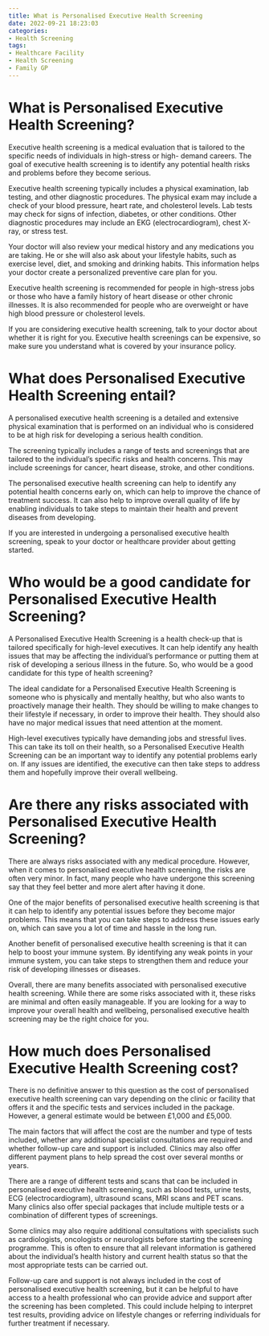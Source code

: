 ```yaml
---
title: What is Personalised Executive Health Screening 
date: 2022-09-21 18:23:03
categories:
- Health Screening
tags:
- Healthcare Facility
- Health Screening
- Family GP
---
```



#  What is Personalised Executive Health Screening? 

Executive health screening is a medical evaluation that is tailored to the specific needs of individuals in high-stress or high- demand careers. The goal of executive health screening is to identify any potential health risks and problems before they become serious.

Executive health screening typically includes a physical examination, lab testing, and other diagnostic procedures. The physical exam may include a check of your blood pressure, heart rate, and cholesterol levels. Lab tests may check for signs of infection, diabetes, or other conditions. Other diagnostic procedures may include an EKG (electrocardiogram), chest X-ray, or stress test. 

Your doctor will also review your medical history and any medications you are taking. He or she will also ask about your lifestyle habits, such as exercise level, diet, and smoking and drinking habits. This information helps your doctor create a personalized preventive care plan for you. 

Executive health screening is recommended for people in high-stress jobs or those who have a family history of heart disease or other chronic illnesses. It is also recommended for people who are overweight or have high blood pressure or cholesterol levels. 

If you are considering executive health screening, talk to your doctor about whether it is right for you. Executive health screenings can be expensive, so make sure you understand what is covered by your insurance policy.

#  What does Personalised Executive Health Screening entail? 

A personalised executive health screening is a detailed and extensive physical examination that is performed on an individual who is considered to be at high risk for developing a serious health condition. 

The screening typically includes a range of tests and screenings that are tailored to the individual’s specific risks and health concerns. This may include screenings for cancer, heart disease, stroke, and other conditions. 

The personalised executive health screening can help to identify any potential health concerns early on, which can help to improve the chance of treatment success. It can also help to improve overall quality of life by enabling individuals to take steps to maintain their health and prevent diseases from developing. 

If you are interested in undergoing a personalised executive health screening, speak to your doctor or healthcare provider about getting started.

#  Who would be a good candidate for Personalised Executive Health Screening? 

A Personalised Executive Health Screening is a health check-up that is tailored specifically for high-level executives. It can help identify any health issues that may be affecting the individual’s performance or putting them at risk of developing a serious illness in the future. So, who would be a good candidate for this type of health screening?

The ideal candidate for a Personalised Executive Health Screening is someone who is physically and mentally healthy, but who also wants to proactively manage their health. They should be willing to make changes to their lifestyle if necessary, in order to improve their health. They should also have no major medical issues that need attention at the moment.

High-level executives typically have demanding jobs and stressful lives. This can take its toll on their health, so a Personalised Executive Health Screening can be an important way to identify any potential problems early on. If any issues are identified, the executive can then take steps to address them and hopefully improve their overall wellbeing.

#  Are there any risks associated with Personalised Executive Health Screening? 

There are always risks associated with any medical procedure. However, when it comes to personalised executive health screening, the risks are often very minor. In fact, many people who have undergone this screening say that they feel better and more alert after having it done.

One of the major benefits of personalised executive health screening is that it can help to identify any potential issues before they become major problems. This means that you can take steps to address these issues early on, which can save you a lot of time and hassle in the long run.

Another benefit of personalised executive health screening is that it can help to boost your immune system. By identifying any weak points in your immune system, you can take steps to strengthen them and reduce your risk of developing illnesses or diseases.

Overall, there are many benefits associated with personalised executive health screening. While there are some risks associated with it, these risks are minimal and often easily manageable. If you are looking for a way to improve your overall health and wellbeing, personalised executive health screening may be the right choice for you.

#  How much does Personalised Executive Health Screening cost?

There is no definitive answer to this question as the cost of personalised executive health screening can vary depending on the clinic or facility that offers it and the specific tests and services included in the package. However, a general estimate would be between £1,000 and £5,000.

The main factors that will affect the cost are the number and type of tests included, whether any additional specialist consultations are required and whether follow-up care and support is included. Clinics may also offer different payment plans to help spread the cost over several months or years.

There are a range of different tests and scans that can be included in personalised executive health screening, such as blood tests, urine tests, ECG (electrocardiogram), ultrasound scans, MRI scans and PET scans. Many clinics also offer special packages that include multiple tests or a combination of different types of screenings.

Some clinics may also require additional consultations with specialists such as cardiologists, oncologists or neurologists before starting the screening programme. This is often to ensure that all relevant information is gathered about the individual’s health history and current health status so that the most appropriate tests can be carried out.

Follow-up care and support is not always included in the cost of personalised executive health screening, but it can be helpful to have access to a health professional who can provide advice and support after the screening has been completed. This could include helping to interpret test results, providing advice on lifestyle changes or referring individuals for further treatment if necessary.